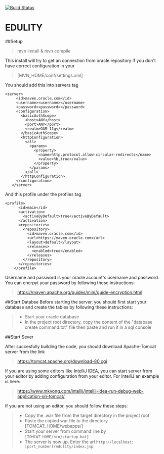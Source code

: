 [![Build Status](https://travis-ci.org/Bil372Project/372_071_Edulity.svg?branch=master)](https://travis-ci.org/Bil372Project/372_071_Edulity)
# EDULITY

##Setup
>mvn install & mvn compile

This install will try to get an connection from oracle repository
If you don't have correct configuration in your
>[MVN_HOME/conf/settings.xml]

You should add this into servers tag
```
<server>
     <id>maven.oracle.com</id>
     <username><username></username>
     <password><password></password>
     <configuration>
       <basicAuthScope>
         <host>ANY</host>
         <port>ANY</port>
         <realm>OAM 11g</realm>
       </basicAuthScope>
       <httpConfiguration>
         <all>
           <params>
             <property>
               <name>http.protocol.allow-circular-redirects</name>
               <value>%b,true</value>
             </property>
           </params>
         </all>
       </httpConfiguration>
     </configuration>
   </server>
```
And this profile under the profiles tag
```
<profile>
      <id>main</id>
      <activation>
        <activeByDefault>true</activeByDefault>
      </activation>
      <repositories>
        <repository>
          <id>maven.oracle.com</id>
          <url>https://maven.oracle.com</url>
          <layout>default</layout>
          <releases>
            <enabled>true</enabled>
          </releases>
        </repository>
      </repositories>
    </profile>
```
Username and password is your oracle account's username and password. You can encrpyt your password by following 
these instructions:

>https://maven.apache.org/guides/mini/guide-encryption.html

##Start Databse
Before starting the server, you should first start your database and create the tables by following these instructions:
>+ Start your oracle database
>+ In the project root directory, copy the content of the "database create command.txt" file then paste and run it in
 a sql console

##Start Sever

After succesfully building the code, you should download Apache-Tomcat server from the link
>https://tomcat.apache.org/download-80.cgi

If you are using some editors like IntelliJ IDEA, you can start server from your editor by adding configuration from 
your editor. For IntelliJ an example is here:
>https://www.mkyong.com/intellij/intellij-idea-run-debug-web-application-on-tomcat/

If you are not using an editor, you should follow these steps:
>+ Copy the .war file from the target directory in the project root
>+ Paste the copied war file to the directory [TOMCAT_HOME/webapps/]
>+ Start your server from command line by ```[TOMCAT_HOME/bin/startup.bat]```
>+ The server is now up. Enter the url ```http://localhost:[port_number]/edulity/index.jsp```